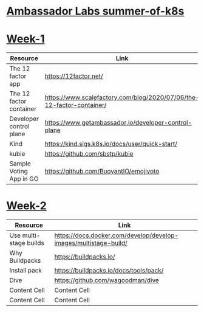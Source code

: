 # [Ambassador Labs summer-of-k8s](https://www.getambassador.io/summer-of-k8s/)

# [Week-1](https://www.getambassador.io/summer-of-k8s/code/week1/)

| Resource    | Link      |
| ------------- | ------------- |
| The 12 factor app  | https://12factor.net/  |
|The 12 factor container | https://www.scalefactory.com/blog/2020/07/06/the-12-factor-container/ |
|Developer control plane | https://www.getambassador.io/developer-control-plane |
|Kind | https://kind.sigs.k8s.io/docs/user/quick-start/ |
|kubie  | https://github.com/sbstp/kubie |
|Sample Voting App in GO  | https://github.com/BuoyantIO/emojivoto |

# [Week-2](https://www.getambassador.io/summer-of-k8s/code/week1/)

| Resource    | Link      |
| ------------- | ------------- |
|Use multi-stage builds  | https://docs.docker.com/develop/develop-images/multistage-build/ |
| Why Buildpacks  | https://buildpacks.io/  |
| Install pack  | https://buildpacks.io/docs/tools/pack/ |
|  Dive | https://github.com/wagoodman/dive |
| Content Cell  | Content Cell  |
| Content Cell  | Content Cell  |
